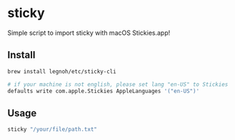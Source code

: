 # sticky

Simple script to import sticky with macOS Stickies.app!

## Install

```sh
brew install legnoh/etc/sticky-cli

# if your machine is not english, please set lang "en-US" to Stickies 
defaults write com.apple.Stickies AppleLanguages '("en-US")'
```

## Usage

```sh
sticky "/your/file/path.txt"
```
